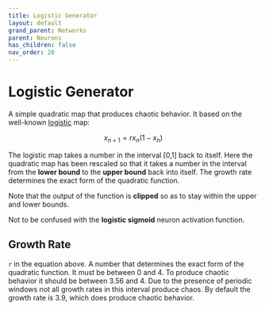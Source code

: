 ```yaml
---
title: Logistic Generator
layout: default
grand_parent: Networks
parent: Neurons
has_children: false
nav_order: 20
---
```


# Logistic Generator

A simple quadratic map that produces chaotic behavior. It based on the well-known [logistic](https://en.wikipedia.org/wiki/Logistic_map) map:

$$\begin{equation*} x_{n+1}=rx_n(1-x_n)\end{equation*}$$

The logistic map takes a number in the interval [0,1] back to itself. Here the quadratic map has been rescaled so that it takes a number in the interval from the **lower bound** to the **upper bound** back into itself. The growth rate determines the exact form of the quadratic function.

Note that the output of the function is **clipped** so as to stay within the upper and lower bounds.

Not to be confused with the **logistic sigmoid** neuron activation function.

## Growth Rate

`r` in the equation above. A number that determines the exact form of the quadratic function. It must be between 0 and 4. To produce chaotic behavior it should be between 3.56 and 4. Due to the presence of periodic windows not all growth rates in this interval produce chaos. By default the growth rate is 3.9, which does produce chaotic behavior.